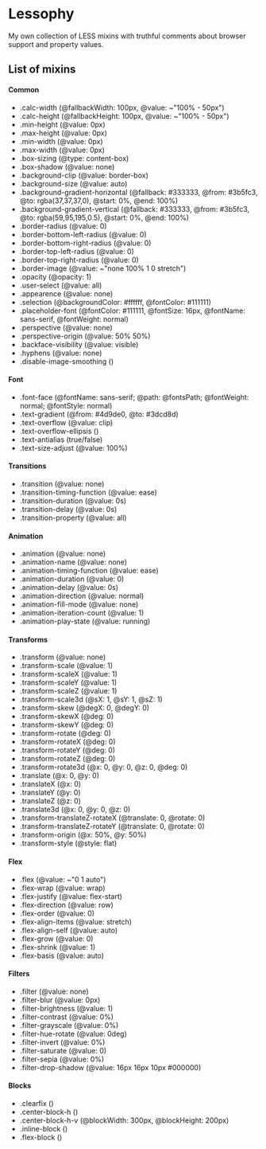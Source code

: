Lessophy
===================

My own collection of LESS mixins with truthful comments about browser support and property values.

## List of mixins

#### Common

* .calc-width (@fallbackWidth: 100px, @value: ~"100% - 50px")
* .calc-height (@fallbackHeight: 100px, @value: ~"100% - 50px")
* .min-height (@value: 0px)
* .max-height (@value: 0px)
* .min-width (@value: 0px)
* .max-width (@value: 0px)
* .box-sizing (@type: content-box)
* .box-shadow (@value: none)
* .background-clip (@value: border-box)
* .background-size (@value: auto)
* .background-gradient-horizontal (@fallback: #333333, @from: #3b5fc3, @to: rgba(37,37,37,0), @start: 0%, @end: 100%)
* .background-gradient-vertical (@fallback: #333333, @from: #3b5fc3, @to: rgba(59,95,195,0.5), @start: 0%, @end: 100%)
* .border-radius (@value: 0)
* .border-bottom-left-radius (@value: 0)
* .border-bottom-right-radius (@value: 0)
* .border-top-left-radius (@value: 0)
* .border-top-right-radius (@value: 0)
* .border-image (@value: ~"none 100% 1 0 stretch")
* .opacity (@opacity: 1)
* .user-select (@value: all)
* .appearence (@value: none)
* .selection (@backgroundColor: #ffffff, @fontColor: #111111)
* .placeholder-font (@fontColor: #111111, @fontSize: 16px, @fontName: sans-serif, @fontWeight: normal)
* .perspective (@value: none)
* .perspective-origin (@value: 50% 50%)
* .backface-visibility (@value: visible)
* .hyphens (@value: none)
* .disable-image-smoothing ()

#### Font

* .font-face (@fontName: sans-serif; @path: @fontsPath; @fontWeight: normal; @fontStyle: normal)
* .text-gradient (@from: #4d9de0, @to: #3dcd8d)
* .text-overflow (@value: clip)
* .text-overflow-ellipsis ()
* .text-antialias (true/false)
* .text-size-adjust (@value: 100%)

#### Transitions

* .transition (@value: none)
* .transition-timing-function (@value: ease)
* .transition-duration (@value: 0s)
* .transition-delay (@value: 0s)
* .transition-property (@value: all)

#### Animation

* .animation (@value: none)
* .animation-name (@value: none)
* .animation-timing-function (@value: ease)
* .animation-duration (@value: 0)
* .animation-delay (@value: 0s)
* .animation-direction (@value: normal)
* .animation-fill-mode (@value: none)
* .animation-iteration-count (@value: 1)
* .animation-play-state (@value: running)

#### Transforms

* .transform (@value: none)
* .transform-scale (@value: 1)
* .transform-scaleX (@value: 1)
* .transform-scaleY (@value: 1)
* .transform-scaleZ (@value: 1)
* .transform-scale3d (@sX: 1, @sY: 1, @sZ: 1)
* .transform-skew (@degX: 0, @degY: 0)
* .transform-skewX (@deg: 0)
* .transform-skewY (@deg: 0)
* .transform-rotate (@deg: 0)
* .transform-rotateX (@deg: 0)
* .transform-rotateY (@deg: 0)
* .transform-rotateZ (@deg: 0)
* .transform-rotate3d (@x: 0, @y: 0, @z: 0, @deg: 0)
* .translate (@x: 0, @y: 0)
* .translateX (@x: 0)
* .translateY (@y: 0)
* .translateZ (@z: 0)
* .translate3d (@x: 0, @y: 0, @z: 0)
* .transform-translateZ-rotateX (@translate: 0, @rotate: 0)
* .transform-translateZ-rotateY (@translate: 0, @rotate: 0)
* .transform-origin (@x: 50%, @y: 50%)
* .transform-style (@style: flat)

#### Flex

* .flex (@value: ~"0 1 auto")
* .flex-wrap (@value: wrap)
* .flex-justify (@value: flex-start)
* .flex-direction (@value: row)
* .flex-order (@value: 0)
* .flex-align-items (@value: stretch)
* .flex-align-self (@value: auto)
* .flex-grow (@value: 0)
* .flex-shrink (@value: 1)
* .flex-basis (@value: auto)

#### Filters

* .filter (@value: none)
* .filter-blur (@value: 0px)
* .filter-brightness (@value: 1)
* .filter-contrast (@value: 0%)
* .filter-grayscale (@value: 0%)
* .filter-hue-rotate (@value: 0deg)
* .filter-invert (@value: 0%)
* .filter-saturate (@value: 0)
* .filter-sepia (@value: 0%)
* .filter-drop-shadow (@value: 16px 16px 10px #000000)

#### Blocks

* .clearfix ()
* .center-block-h ()
* .center-block-h-v (@blockWidth: 300px, @blockHeight: 200px)
* .inline-block ()
* .flex-block ()
